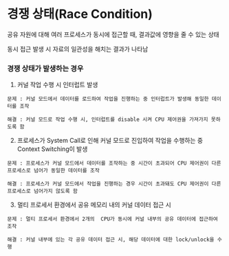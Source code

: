 # 경쟁 상태(Race Condition)

공유 자원에 대해 여러 프로세스가 동시에 접근할 때, 결과값에 영향을 줄 수 있는 상태

동시 접근 발생 시 자료의 일관성을 해치는 결과가 나타남

### 경쟁 상태가 발생하는 경우

  1. 커널 작업 수행 시 인터럽트 발생
  
    문제 : 커널 모드에서 데이터를 로드하여 작업을 진행하는 중 인터럽트가 발생해 동일한 데이터를 조작

    해결 : 커널 모드로 작업 수행 시, 인터럽트를 disable 시켜 CPU 제어권을 가져가지 못하도록 함
      
  2. 프로세스가 System Call로 인해 커널 모드로 진입하여 작업을 수행하는 중 Context Switching이 발생
  
    문제 : 프로세스가 커널 모드에서 데이터를 조작하는 중 시간이 초과되어 CPU 제어권이 다른 프로세스로 넘어가 동일한 데이터를 조작

    해결 : 프로세스가 커널 모드에서 작업을 진행하는 경우 시간이 초과돼도 CPU 제어권이 다른 프로세스로 넘어가지 않도록 함
      
  3. 멀티 프로세서 환경에서 공유 메모리 내의 커널 데이터 접근 시

    문제 : 멀티 프로세서 환경에서 2개의  CPU가 동시에 커널 내부의 공유 데이터에 접근하여 조작

    해결 : 커널 내부에 있는 각 공유 데이터 접근 시, 해당 데이터에 대한 lock/unlock을 수행
